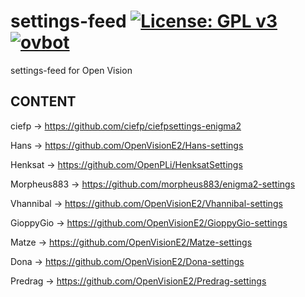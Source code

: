 settings-feed [![License: GPL v3](https://img.shields.io/badge/License-GPLv3-blue.svg)](https://www.gnu.org/licenses/gpl-3.0) [![ovbot](https://github.com/OpenVisionE2/settings-feed/actions/workflows/ovbot.yml/badge.svg)](https://github.com/OpenVisionE2/settings-feed/actions/workflows/ovbot.yml)
=============
settings-feed for Open Vision

## CONTENT
ciefp -> https://github.com/ciefp/ciefpsettings-enigma2

Hans -> https://github.com/OpenVisionE2/Hans-settings

Henksat -> https://github.com/OpenPLi/HenksatSettings

Morpheus883 -> https://github.com/morpheus883/enigma2-settings

Vhannibal -> https://github.com/OpenVisionE2/Vhannibal-settings

GioppyGio -> https://github.com/OpenVisionE2/GioppyGio-settings

Matze -> https://github.com/OpenVisionE2/Matze-settings

Dona -> https://github.com/OpenVisionE2/Dona-settings

Predrag -> https://github.com/OpenVisionE2/Predrag-settings
